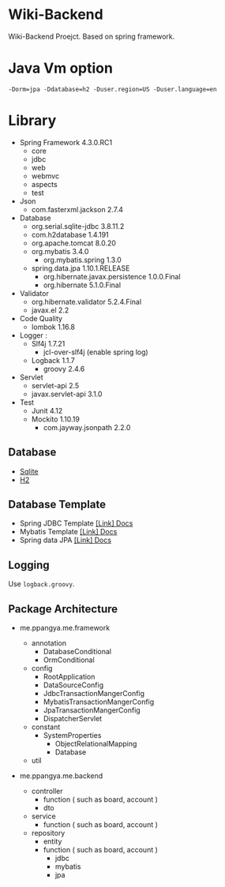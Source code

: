 # Wiki-Backend

Wiki-Backend Proejct. Based on spring framework.

# Java Vm option
`-Dorm=jpa -Ddatabase=h2 -Duser.region=US -Duser.language=en`

# Library

* Spring Framework 4.3.0.RC1
	* core
	* jdbc
	* web
	* webmvc
	* aspects
	* test
* Json
	* com.fasterxml.jackson 2.7.4
* Database
	* org.serial.sqlite-jdbc 3.8.11.2
	* com.h2database 1.4.191
	* org.apache.tomcat 8.0.20
	* org.mybatis 3.4.0
		* org.mybatis.spring 1.3.0
	* spring.data.jpa 1.10.1.RELEASE
		* org.hibernate.javax.persistence 1.0.0.Final
		* org.hibernate 5.1.0.Final
* Validator
	* org.hibernate.validator 5.2.4.Final
	* javax.el 2.2
* Code Quality
	* lombok 1.16.8
* Logger : 
    * Slf4j 1.7.21
        * jcl-over-slf4j (enable spring log)
    * Logback 1.1.7
        * groovy 2.4.6
* Servlet
	* servlet-api 2.5
	* javax.servlet-api 3.1.0
* Test
	* Junit 4.12
	* Mockito 1.10.19
		* com.jayway.jsonpath 2.2.0
  		
## Database

* [Sqlite](https://www.sqlite.org/)
* [H2](http://www.h2database.com/html/main.html)

## Database Template

* Spring JDBC Template [[Link] Docs](https://docs.spring.io/spring/docs/current/javadoc-api/org/springframework/jdbc/core/JdbcTemplate.html)
* Mybatis Template [[Link] Docs](http://www.mybatis.org/mybatis-3/)
* Spring data JPA [[Link] Docs](http://docs.spring.io/spring-data/jpa/docs/current/reference/html/)
		
## Logging
  
Use `logback.groovy`.
  
## Package Architecture

* me.ppangya.me.framework
	* annotation
		* DatabaseConditional
		* OrmConditional
	* config
		* RootApplication
		* DataSourceConfig
		* JdbcTransactionMangerConfig
		* MybatisTransactionMangerConfig
		* JpaTransactionMangerConfig
		* DispatcherServlet
	* constant
		* SystemProperties
			* ObjectRelationalMapping
			* Database
	* util

* me.ppangya.me.backend
	* controller
		* function ( such as board, account )
		* dto
	* service
		* function ( such as board, account )
	* repository
        * entity
        * function ( such as board, account )
            * jdbc
            * mybatis
            * jpa
